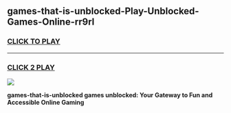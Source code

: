 
## games-that-is-unblocked-Play-Unblocked-Games-Online-rr9rl
<h3>
<a href="https://premium76.site?title=games-that-is-unblocked&ref=25A">CLICK TO PLAY</a></h3>
<hr>

<h3>
<a href="https://premium76.site?title=games-that-is-unblocked&ref=25A">CLICK 2 PLAY</a>
  
</h3>

<a href="https://premium76.site?title=games-that-is-unblocked&ref=25A"><img src="https://clearcache.store/games.png"></a>


**games-that-is-unblocked games unblocked: Your Gateway to Fun and Accessible Online Gaming**
